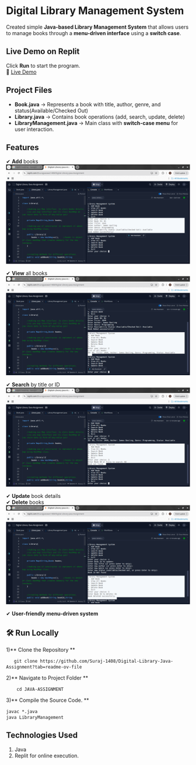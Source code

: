# Digital Library Management System

Created simple **Java-based Library Management System** that allows users to manage books through a **menu-driven interface** using a **switch case**.

## Live Demo on Replit
Click **Run** to start the program.  
🔗 [Live Demo](https://replit.com/@surajpaswan1408/Digital-Library-Java-Assignment)

## Project Files  
- **Book.java** → Represents a book with title, author, genre, and status(Available/Checked Out)  
- **Library.java** → Contains book operations (add, search, update, delete)  
- **LibraryManagement.java** → Main class with **switch-case menu** for user interaction. 

## Features  
✔ **Add** books  
![Alt Text](https://github.com/Suraj-1408/Digital-Library-Java-Assignment/blob/master/assets/Screenshot%20from%202025-03-27%2016-38-48.png)  

✔ **View** all books  
![Alt Text](https://github.com/Suraj-1408/Digital-Library-Java-Assignment/blob/master/assets/Screenshot%20from%202025-03-27%2016-39-01.png)

✔ **Search** by title or ID
![Alt Text](https://github.com/Suraj-1408/Digital-Library-Java-Assignment/blob/master/assets/Screenshot%20from%202025-03-27%2016-39-23.png)

✔ **Update** book details  
✔ **Delete** books
![Alt Text](https://github.com/Suraj-1408/Digital-Library-Java-Assignment/blob/master/assets/Screenshot%20from%202025-03-27%2016-40-39.png)

✔ **User-friendly menu-driven system**  

## 🛠 Run Locally  

1)** Clone the Repository **
```
   git clone https://github.com/Suraj-1408/Digital-Library-Java-Assignment?tab=readme-ov-file
```

2)** Navigate to Project Folder **
```
    cd JAVA-ASSIGNMENT
```

3)** Compile the Source Code. **
```
javac *.java  
java LibraryManagement  
```

## Technologies Used
1) Java
2) Replit for online execution.

